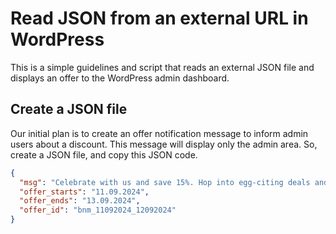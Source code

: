 # Read JSON from an external URL in WordPress

This is a simple guidelines and script that reads an external JSON file and displays an offer to the WordPress admin dashboard.

## Create a JSON file

Our initial plan is to create an offer notification message to inform admin users about a discount. This message will display only the admin area. So, create a JSON file, and copy this JSON code.

```JSON
{
  "msg": "Celebrate with us and save 15%. Hop into egg-citing deals and enjoy the season: <a href='https://bluewindlab.net'>Start shopping now</a>!",
  "offer_starts": "11.09.2024",
  "offer_ends": "13.09.2024",
  "offer_id": "bnm_11092024_12092024"
}
```
